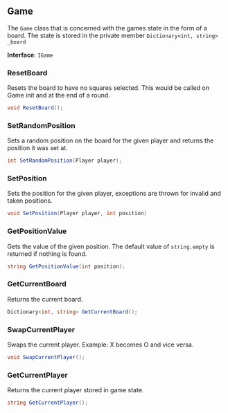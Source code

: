 ## Game

The `Game` class that is concerned with the games state in the form of a board. The state is stored in the private member `Dictionary<int, string> _board`

**Interface**: `IGame`

### ResetBoard

Resets the board to have no squares selected. This would be called on Game init and at the end of a round.

```c#
void ResetBoard();
```

### SetRandomPosition

Sets a random position on the board for the given player and returns the position it was set at.

```c#
int SetRandomPosition(Player player);
```

### SetPosition

Sets the position for the given player, exceptions are thrown for invalid and taken positions.

```c#
void SetPosition(Player player, int position)
```

### GetPositionValue

Gets the value of the given position. The default value of `string.empty` is returned if nothing is found.

```c#
string GetPositionValue(int position);
```

### GetCurrentBoard

Returns the current board.

```c#
Dictionary<int, string> GetCurrentBoard();
```

### SwapCurrentPlayer

Swaps the current player. Example: X becomes O and vice versa.

```c#
void SwapCurrentPlayer();
```

### GetCurrentPlayer

Returns the current player stored in game state.

```c#
string GetCurrentPlayer();
```